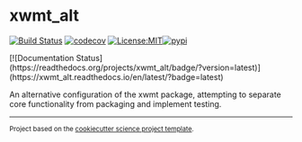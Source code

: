 xwmt_alt
==============================
[![Build Status](https://github.com/gmacgilchrist/xwmt_alt/workflows/Tests/badge.svg)](https://github.com/gmacgilchrist/xwmt_alt/actions)
[![codecov](https://codecov.io/gh/gmacgilchrist/xwmt_alt/branch/main/graph/badge.svg)](https://codecov.io/gh/gmacgilchrist/xwmt_alt)
[![License:MIT](https://img.shields.io/badge/License-MIT-lightgray.svg?style=flt-square)](https://opensource.org/licenses/MIT)[![pypi](https://img.shields.io/pypi/v/xwmt_alt.svg)](https://pypi.org/project/xwmt_alt)
<!-- [![conda-forge](https://img.shields.io/conda/dn/conda-forge/xwmt_alt?label=conda-forge)](https://anaconda.org/conda-forge/xwmt_alt) -->[![Documentation Status](https://readthedocs.org/projects/xwmt_alt/badge/?version=latest)](https://xwmt_alt.readthedocs.io/en/latest/?badge=latest)


An alternative configuration of the xwmt package, attempting to separate core functionality from packaging and implement testing.

--------

<p><small>Project based on the <a target="_blank" href="https://github.com/jbusecke/cookiecutter-science-project">cookiecutter science project template</a>.</small></p>
